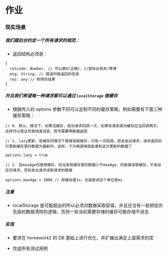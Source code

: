 # 作业

### 现实场景

##### 我们跟后台约定一个所有请求的规范：

* 返回结构必须是：
```
{
  retcode: Number, // 可以是0(正确)，1(登陆台丢失)等等
  msg: String, // 错误时候返回的信息
  res: any // 附带的结果
}
```

##### 并且我们希望每一种请求都可以通过 `localStorage` 做缓存

* 根据传入的 options 参数不同可以定制不同的缓存策略，例如需要有下面三种缓存策略：

```
// 0. 默认，情况下，如果没缓存，成功请求回调一次，如果有请求成功缓存应当回调两次，这样可以保证页面快速渲染，而不需要等数据返回

// 1. lazy更新，有缓存的情况下直接读取缓存，只有一次回调，但会发出请求，请求返回后只更新缓存里的数据为最新的，这样，下次再调用就能拿到这次更新的数据了

options.lazy = true

// 2. 在maxAge内使用缓存，则当发现缓存里的数据小于maxAge，则直接读取缓存，不发出任何请求，否则发出请求读取请求的数据

options.maxAge = 1000 // 即缓存是1s，也就是说这个单位是ms
```

##### 注意

* localStorage 是可能超出的所以必须对数据采取容错，并且应当有一些把低优先级的数据清除的逻辑，否则一些当前需要存储的缓存可能存储不进去

##### 实现

* 要求在 homework2 的 DB 基础上进行优化，并扩展出满足上面需求的库

* 完成所有测试用例